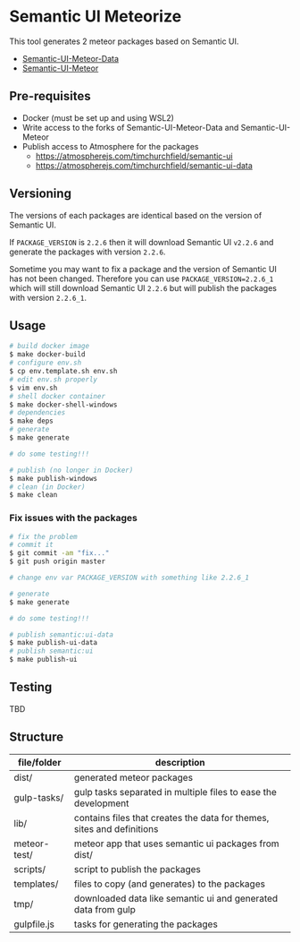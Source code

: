 Semantic UI Meteorize
=====================

This tool generates 2 meteor packages based on Semantic UI.

- [Semantic-UI-Meteor-Data](https://github.com/tchurchfield-streamba/Semantic-UI-Meteor-Data)
- [Semantic-UI-Meteor](https://github.com/tchurchfield-streamba/Semantic-UI-Meteor)

Pre-requisites
---------------

- Docker (must be set up and using WSL2)
- Write access to the forks of Semantic-UI-Meteor-Data and Semantic-UI-Meteor
- Publish access to Atmosphere for the packages
  - <https://atmospherejs.com/timchurchfield/semantic-ui>
  - <https://atmospherejs.com/timchurchfield/semantic-ui-data>

Versioning
----------

The versions of each packages are identical based on the version of Semantic UI.

If `PACKAGE_VERSION` is `2.2.6` then it will download Semantic UI `v2.2.6` and generate the packages with version `2.2.6`.

Sometime you may want to fix a package and the version of Semantic UI has not been changed. Therefore you can use `PACKAGE_VERSION=2.2.6_1` which will still download Semantic UI `2.2.6` but will publish the packages with version `2.2.6_1`.

Usage
------

```bash
# build docker image
$ make docker-build
# configure env.sh
$ cp env.template.sh env.sh
# edit env.sh properly
$ vim env.sh
# shell docker container
$ make docker-shell-windows
# dependencies
$ make deps
# generate
$ make generate

# do some testing!!!

# publish (no longer in Docker)
$ make publish-windows
# clean (in Docker)
$ make clean
```

### Fix issues with the packages

```bash
# fix the problem
# commit it
$ git commit -am "fix..."
$ git push origin master

# change env var PACKAGE_VERSION with something like 2.2.6_1

# generate
$ make generate

# do some testing!!!

# publish semantic:ui-data
$ make publish-ui-data
# publish semantic:ui
$ make publish-ui
```

Testing
-------

TBD

Structure
---------

file/folder | description
--- | ---
dist/ | generated meteor packages
gulp-tasks/ | gulp tasks separated in multiple files to ease the development
lib/ | contains files that creates the data for themes, sites and definitions
meteor-test/ | meteor app that uses semantic ui packages from dist/
scripts/ | script to publish the packages
templates/ | files to copy (and generates) to the packages
tmp/ | downloaded data like semantic ui and generated data from gulp
gulpfile.js | tasks for generating the packages
